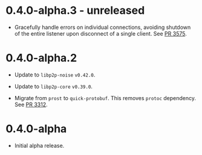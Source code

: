 # 0.4.0-alpha.3 - unreleased

- Gracefully handle errors on individual connections, avoiding shutdown of the entire listener upon disconnect of a single client.
  See [PR 3575].

[PR 3575]: https://github.com/libp2p/rust-libp2p/pull/3575

# 0.4.0-alpha.2

- Update to `libp2p-noise` `v0.42.0`.

- Update to `libp2p-core` `v0.39.0`.

- Migrate from `prost` to `quick-protobuf`. This removes `protoc` dependency. See [PR 3312].

[PR 3312]: https://github.com/libp2p/rust-libp2p/pull/3312

# 0.4.0-alpha

- Initial alpha release.
